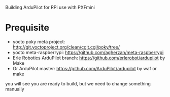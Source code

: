 Building ArduPilot for RPi use with PXFmini

# Prequisite
* yocto poky meta project: http://git.yoctoproject.org/clean/cgit.cgi/poky/tree/
* yocto meta-raspberrypi: https://github.com/agherzan/meta-raspberrypi
* Erle Robotics ArduPilot branch: https://github.com/erlerobot/ardupilot by Make
* Or ArduPilot master: https://github.com/ArduPilot/ardupilot by waf or make

you will see you are ready to build, but we need to change something manually
